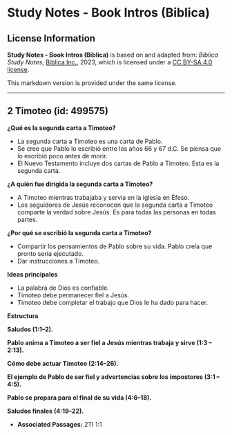 # Study Notes - Book Intros (Biblica)

## License Information

**Study Notes - Book Intros (Biblica)** is based on and adapted from: _Biblica Study Notes_, [Biblica Inc.](https://www.biblica.com/), 2023, which is licensed under a [CC BY-SA 4.0 license](https://creativecommons.org/licenses/by-sa/4.0/legalcode.en).

This markdown version is provided under the same license.



--------------------------------

## 2 Timoteo (id: 499575)

**¿Qué es la segunda carta a Timoteo?**

* La segunda carta a Timoteo es una carta de Pablo.
* Se cree que Pablo lo escribió entre los años 66 y 67 d.C. Se piensa que lo escribió poco antes de morir.
* El Nuevo Testamento incluye dos cartas de Pablo a Timoteo. Esta es la segunda carta.

**¿A quién fue dirigida la segunda carta a Timoteo?**

* A Timoteo mientras trabajaba y servía en la iglesia en Éfeso.
* Los seguidores de Jesús reconocen que la segunda carta a Timoteo comparte la verdad sobre Jesús. Es para todas las personas en todas partes.

**¿Por qué se escribió la segunda carta a Timoteo?**

* Compartir los pensamientos de Pablo sobre su vida. Pablo creía que pronto sería ejecutado.
* Dar instrucciones a Timoteo.

**Ideas principales**

* La palabra de Dios es confiable.
* Timoteo debe permanecer fiel a Jesús.
* Timoteo debe completar el trabajo que Dios le ha dado para hacer.

**Estructura**

**Saludos (1:1–2\).**

**Pablo anima a Timoteo a ser fiel a Jesús mientras trabaja y sirve (1:3 – 2:13\).**

**Cómo debe actuar Timoteo (2:14–26\).**

**El ejemplo de Pablo de ser fiel y advertencias sobre los impostores (3:1 – 4:5\).**

**Pablo se prepara para el final de su vida (4:6–18\).**

**Saludos finales (4:19–22\).**

* **Associated Passages:** 2TI 1:1

